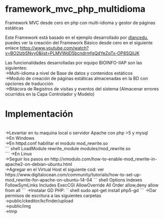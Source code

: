 # framework_mvc_php_multidioma
Framework MVC desde cero en php con multi-idioma y gestor de páginas estáticas

Este Framework está basado en el ejemplo desarrollado por <a href="http://www.dlancedu.com/framework-mvc-b%C3%A1sico.html" target="_blank">dlancedu</a>, puedes ver la creación del Framework Básico desde cero en el siguiente enlace https://www.youtube.com/watch?v=BO2lzbSNvy0&list=PLMVWdD5bcndrmfgQdYeZqTx-OP8SQilJK

Las funcionalidades desarrolladas por equipo BIOINFO-IIAP son las siguientes:
<br>
->Multi-idioma a nivel de Base de datos y contenidos estáticos
<br>
->Modulo de creación de páginas estáticas almacenadas en la BD con opciones de traducción
<br>
->Bitácora de Registros de visitas y eventos del sistema (Almacenar errores ocurridos en la Capa Controlador y Modelo)

# Implementación 
<br>
->Levantar en tu maquina local o servidor Apache con php >5 y mysql
<br>
->En Windows <br>
	->En httpd.conf habilitar el modulo mod_rewrite.so <br>
	``` shell
	    LoadModule rewrite_module modules/mod_rewrite.so <br>
	```
->En Linux <br>
	->Seguir los pasos en http://xmodulo.com/how-to-enable-mod_rewrite-in-apache2-on-debian-ubuntu.html <br>
	->Agregar en el Virtual Host  el siguiente cod: ver https://www.digitalocean.com/community/tutorials/how-to-set-up-mod_rewrite-for-apache-on-ubuntu-14-04
	``` shell
		<Directory /var/www/html>
        	Options Indexes FollowSymLinks Includes ExecCGI
            AllowOverride All
            Order allow,deny
            allow from all
		</Directory>
	``` 
	->Instalar GD PHP: 
		`` shell
		sudo apt-get install php5-gd
		```
	->Dar permisos de escritura a las siguientes carpetas <br>
		->public/ckeditor/kcfinder/upload <br>
		->public/img<br>
		->tmp<br>



